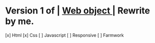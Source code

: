# __Version 1__ of |  [ Web object ](https://www.vox.com/2014/6/16/18076282/the-internet)  | Rewrite by me.
[x] Html
[x] Css
[ ] Javascript
[ ] Responsive
[ ] Farmwork